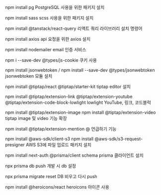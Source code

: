 npm install pg
PostgreSQL 사용을 위한 패키지 설치

npm install sass
scss 사용을 위한 패키지 설치

npm install @tanstack/react-query
리액트 쿼리 라이브러리 설치 명령어

npm install axios
api 요청을 위한 axios 설치

npm install nodemailer
email 인증 서비스

npm i --save-dev @types/js-cookie
쿠키 사용

npm install jsonwebtoken / npm install --save-dev @types/jsonwebtoken
jsonwebtoken 모듈 설치

npm install @tiptap/react @tiptap/starter-kit
tiptap editor 설치

npm install @tiptap/extension-link @tiptap/extension-youtube @tiptap/extension-code-block-lowlight lowlight
YouTube, 링크, 코드블럭

npm install @tiptap/extension-image
npm install @tiptap/extension-video
tiptap image 및 video 기능 확장

npm install @tiptap/extension-mention
@ 언급하기 기능

npm install @aws-sdk/client-s3
npm install @aws-sdk/s3-request-presigner
AWS S3에 파일 업로드 패키지 설치

npm install next-auth @prisma/client
schema prisma 클라이언트 설치

npx prisma db push
개발 시 db 설정

npx prisma migrate reset
DB 비우고 다시 push

npm install @heroicons/react
heroicons 아이콘 사용
